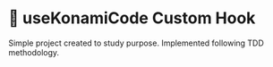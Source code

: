 # 🚀 useKonamiCode Custom Hook

Simple project created to study purpose. Implemented following TDD methodology.
